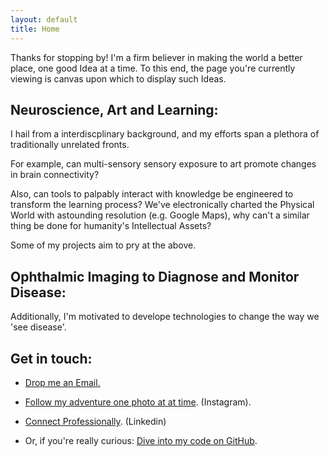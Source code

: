 ```yaml
---
layout: default
title: Home
---
```

<p class="message">
  Thanks for stopping by! I'm a firm believer in making the world a better place, one good Idea at a time. To this end, the page you're currently viewing 
  is canvas upon which to display such Ideas. 
</p>

## Neuroscience, Art and Learning: 

I hail from a interdiscplinary background, and my efforts span a plethora of traditionally unrelated fronts. 

For example, can multi-sensory sensory exposure to art promote changes in brain connectivity?

Also, can tools to palpably interact with knowledge be engineered to transform the learning process? We've 
electronically charted the Physical World with astounding resolution (e.g. Google Maps), why can't a similar thing be 
done for humanity's Intellectual Assets? 

Some of my projects aim to pry at the above. 

## Ophthalmic Imaging to Diagnose and Monitor Disease: 

Additionally, I'm motivated to develope technologies to change the way we 'see disease'. 

## Get in touch: 

* [Drop me an Email.](mailto:matthew.p.ellis23@gmail.com)

* [Follow my adventure one photo at at time](https://www.instagram.com/matthew.awesome.23/). (Instagram). 

* [Connect Professionally](https://www.linkedin.com/in/matthew-ellis-4a695446/). (Linkedin)

* Or, if you're really curious: [Dive into my code on GitHub](https://github.com/MatthewAwesome). 





